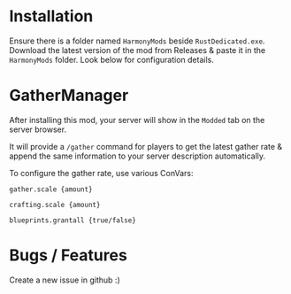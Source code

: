 # Installation

Ensure there is a folder named `HarmonyMods` beside `RustDedicated.exe`. Download the latest version of the mod from Releases & paste it in the `HarmonyMods` folder. Look below for configuration details.

# GatherManager

After installing this mod, your server will show in the `Modded` tab on the server browser. 

It will provide a `/gather` command for players to get the latest gather rate & append the same information to your server description automatically.

To configure the gather rate, use various ConVars:

`gather.scale {amount}`

`crafting.scale {amount}`

`blueprints.grantall {true/false}`

# Bugs / Features

Create a new issue in github :)
